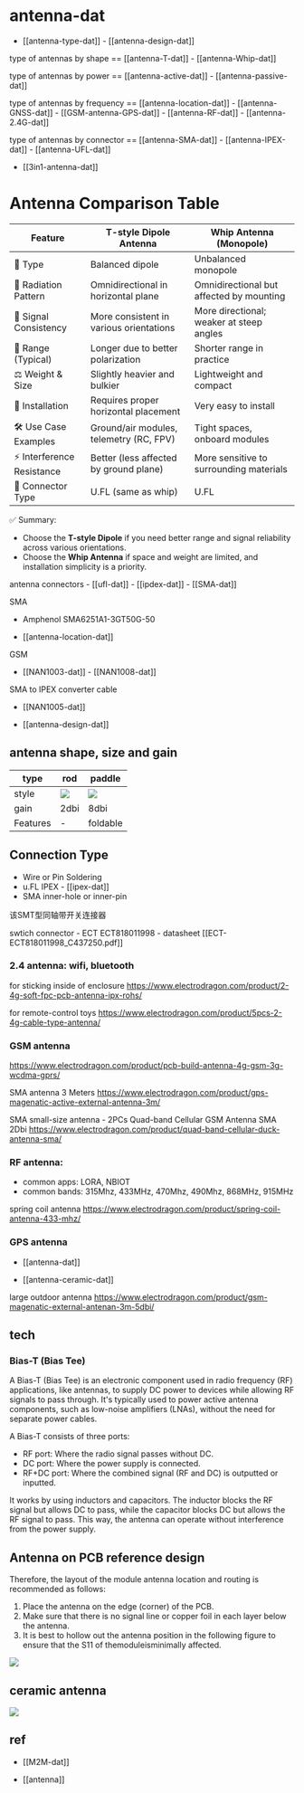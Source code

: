 
# antenna-dat

- [[antenna-type-dat]] - [[antenna-design-dat]]

type of antennas by shape == [[antenna-T-dat]] - [[antenna-Whip-dat]]

type of antennas by power == [[antenna-active-dat]] - [[antenna-passive-dat]]

type of antennas by frequency == [[antenna-location-dat]] - [[antenna-GNSS-dat]] - [[GSM-antenna-GPS-dat]] - [[antenna-RF-dat]] - [[antenna-2.4G-dat]]

type of antennas by connector == [[antenna-SMA-dat]] - [[antenna-IPEX-dat]] - [[antenna-UFL-dat]]

- [[3in1-antenna-dat]]


# Antenna Comparison Table

| Feature                     | T-style Dipole Antenna                       | Whip Antenna (Monopole)                      |
|----------------------------|----------------------------------------------|---------------------------------------------|
| 📡 Type                    | Balanced dipole                              | Unbalanced monopole                         |
| 🔁 Radiation Pattern        | Omnidirectional in horizontal plane          | Omnidirectional but affected by mounting    |
| 📶 Signal Consistency       | More consistent in various orientations      | More directional; weaker at steep angles    |
| 📏 Range (Typical)          | Longer due to better polarization            | Shorter range in practice                   |
| ⚖️ Weight & Size           | Slightly heavier and bulkier                 | Lightweight and compact                     |
| 🔧 Installation             | Requires proper horizontal placement         | Very easy to install                        |
| 🛠️ Use Case Examples       | Ground/air modules, telemetry (RC, FPV)      | Tight spaces, onboard modules               |
| ⚡ Interference Resistance  | Better (less affected by ground plane)       | More sensitive to surrounding materials     |
| 🔌 Connector Type           | U.FL (same as whip)                          | U.FL                                        |

✅ Summary:
- Choose the **T-style Dipole** if you need better range and signal reliability across various orientations.
- Choose the **Whip Antenna** if space and weight are limited, and installation simplicity is a priority.


antenna connectors - [[ufl-dat]] - [[ipdex-dat]] - [[SMA-dat]]

SMA 

- Amphenol SMA6251A1-3GT50G-50

- [[antenna-location-dat]]

GSM
- [[NAN1003-dat]] - [[NAN1008-dat]]

SMA to IPEX converter cable 
- [[NAN1005-dat]]
  


- [[antenna-design-dat]]

## antenna shape, size and gain 

| type     | rod                          | paddle                       |
| -------- | ---------------------------- | ---------------------------- |
| style    | ![](2023-10-27-15-41-39.png) | ![](2023-10-27-15-42-27.png) |
| gain     | 2dbi                         | 8dbi                         |
| Features | -                            | foldable                     |


## Connection Type 

- Wire or Pin Soldering
- u.FL IPEX  - [[ipex-dat]]
- SMA inner-hole or inner-pin

该SMT型同轴带开关连接器

swtich connector - ECT ECT818011998 - datasheet [[ECT-ECT818011998_C437250.pdf]]




### 2.4 antenna: wifi, bluetooth

for sticking inside of enclosure
https://www.electrodragon.com/product/2-4g-soft-fpc-pcb-antenna-ipx-rohs/

for remote-control toys
https://www.electrodragon.com/product/5pcs-2-4g-cable-type-antenna/

### GSM antenna

https://www.electrodragon.com/product/pcb-build-antenna-4g-gsm-3g-wcdma-gprs/

SMA antenna 3 Meters
https://www.electrodragon.com/product/gps-magenatic-active-external-antenna-3m/

SMA small-size antenna - 2PCs Quad-band Cellular GSM Antenna SMA 2Dbi
https://www.electrodragon.com/product/quad-band-cellular-duck-antenna-sma/


### RF antenna:

- common apps: LORA, NBIOT
- common bands: 315Mhz, 433MHz, 470Mhz, 490Mhz, 868MHz, 915MHz

spring coil antenna
https://www.electrodragon.com/product/spring-coil-antenna-433-mhz/

### GPS antenna

- [[antenna-dat]]

- [[antenna-ceramic-dat]]

large outdoor antenna
https://www.electrodragon.com/product/gsm-magenatic-external-antenan-3m-5dbi/



## tech 

### Bias-T (Bias Tee)

A Bias-T (Bias Tee) is an electronic component used in radio frequency (RF) applications, like antennas, to supply DC power to devices while allowing RF signals to pass through. It's typically used to power active antenna components, such as low-noise amplifiers (LNAs), without the need for separate power cables.

A Bias-T consists of three ports:

- RF port: Where the radio signal passes without DC.
- DC port: Where the power supply is connected.
- RF+DC port: Where the combined signal (RF and DC) is outputted or inputted.

It works by using inductors and capacitors. The inductor blocks the RF signal but allows DC to pass, while the capacitor blocks DC but allows the RF signal to pass. This way, the antenna can operate without interference from the power supply.


## Antenna on PCB reference design 

Therefore, the layout of the module antenna location and routing is recommended as follows:
1. Place the antenna on the edge (corner) of the PCB. 
2. Make sure that there is no signal line or copper foil in each layer below the antenna. 
3. It is best to hollow out the antenna position in the following figure to ensure that the S11 of themoduleisminimally affected.

![](2025-07-09-15-34-06.png)



## ceramic antenna 

![](2025-08-19-17-27-28.png)




## ref

- [[M2M-dat]]

- [[antenna]]
